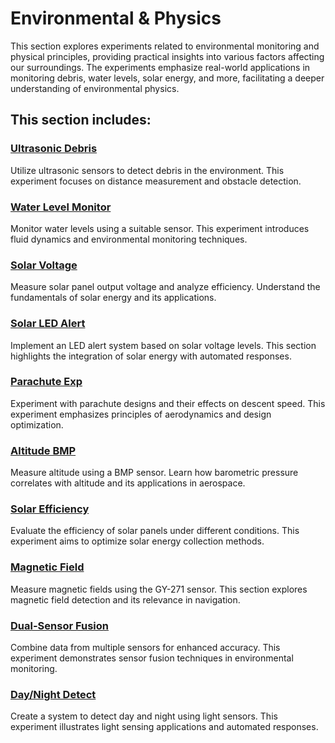 # Environmental & Physics

This section explores experiments related to environmental monitoring and physical principles, providing practical insights into various factors affecting our surroundings. The experiments emphasize real-world applications in monitoring debris, water levels, solar energy, and more, facilitating a deeper understanding of environmental physics.

## This section includes:

### [Ultrasonic Debris](ultrasonic_debris.md)
Utilize ultrasonic sensors to detect debris in the environment. This experiment focuses on distance measurement and obstacle detection.

### [Water Level Monitor](water_level_monitor.md)
Monitor water levels using a suitable sensor. This experiment introduces fluid dynamics and environmental monitoring techniques.

### [Solar Voltage](solar_voltage.md)
Measure solar panel output voltage and analyze efficiency. Understand the fundamentals of solar energy and its applications.

### [Solar LED Alert](solar_led_warning.md)
Implement an LED alert system based on solar voltage levels. This section highlights the integration of solar energy with automated responses.

### [Parachute Exp](parachute_design.md)
Experiment with parachute designs and their effects on descent speed. This experiment emphasizes principles of aerodynamics and design optimization.

### [Altitude BMP](altitude_bmp.md)
Measure altitude using a BMP sensor. Learn how barometric pressure correlates with altitude and its applications in aerospace.

### [Solar Efficiency](solar_efficiency.md)
Evaluate the efficiency of solar panels under different conditions. This experiment aims to optimize solar energy collection methods.

### [Magnetic Field](magnetic_field_gy271.md)
Measure magnetic fields using the GY-271 sensor. This section explores magnetic field detection and its relevance in navigation.

### [Dual-Sensor Fusion](dual_sensor_fusion.md)
Combine data from multiple sensors for enhanced accuracy. This experiment demonstrates sensor fusion techniques in environmental monitoring.

### [Day/Night Detect](day_night_indicator.md)
Create a system to detect day and night using light sensors. This experiment illustrates light sensing applications and automated responses.

